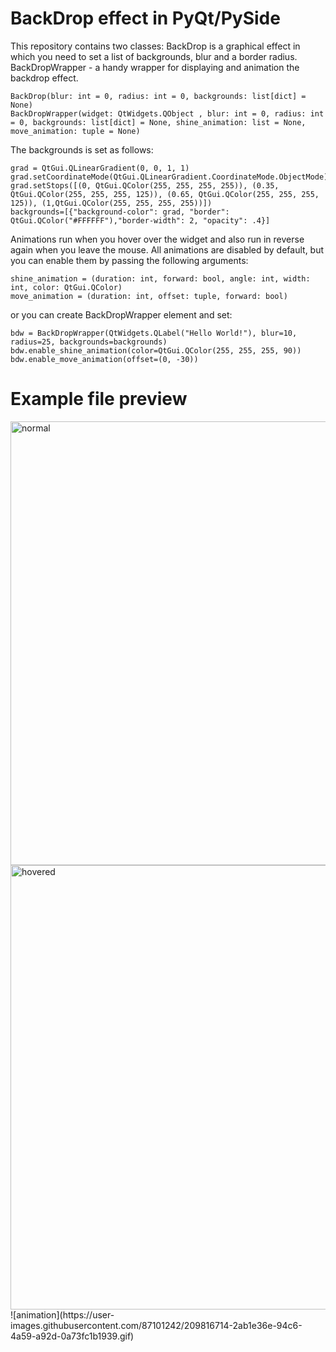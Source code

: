 # BackDrop effect in PyQt/PySide
This repository contains two classes: BackDrop is a graphical effect in which you need to set a list of backgrounds, blur and a border radius. BackDropWrapper - a handy wrapper for displaying and animation the backdrop effect.

	BackDrop(blur: int = 0, radius: int = 0, backgrounds: list[dict] = None)
	BackDropWrapper(widget: QtWidgets.QObject , blur: int = 0, radius: int = 0, backgrounds: list[dict] = None, shine_animation: list = None, move_animation: tuple = None)
The backgrounds is set as follows:

	grad = QtGui.QLinearGradient(0, 0, 1, 1)
	grad.setCoordinateMode(QtGui.QLinearGradient.CoordinateMode.ObjectMode)
	grad.setStops([(0, QtGui.QColor(255, 255, 255, 255)), (0.35, QtGui.QColor(255, 255, 255, 125)), (0.65, QtGui.QColor(255, 255, 255, 125)), (1,QtGui.QColor(255, 255, 255, 255))])
	backgrounds=[{"background-color": grad, "border": QtGui.QColor("#FFFFFF"),"border-width": 2, "opacity": .4}]

Animations run when you hover over the widget and also run in reverse again when you leave the mouse.
All animations are disabled by default, but you can enable them by passing the following arguments:

	shine_animation = (duration: int, forward: bool, angle: int, width: int, color: QtGui.QColor)
	move_animation = (duration: int, offset: tuple, forward: bool)
	
or you can create BackDropWrapper element and set:
		
	bdw = BackDropWrapper(QtWidgets.QLabel("Hello World!"), blur=10, radius=25, backgrounds=backgrounds)
	bdw.enable_shine_animation(color=QtGui.QColor(255, 255, 255, 90))
	bdw.enable_move_animation(offset=(0, -30))

# Example file preview

<img width="710" alt="normal" src="https://user-images.githubusercontent.com/87101242/209816702-e57d5f4b-f15d-41d1-9761-4d13c4414484.png">
<img width="711" alt="hovered" src="https://user-images.githubusercontent.com/87101242/209816709-4d53ed29-7fba-49f0-900e-9113a2bc2898.png">
![animation](https://user-images.githubusercontent.com/87101242/209816714-2ab1e36e-94c6-4a59-a92d-0a73fc1b1939.gif)
